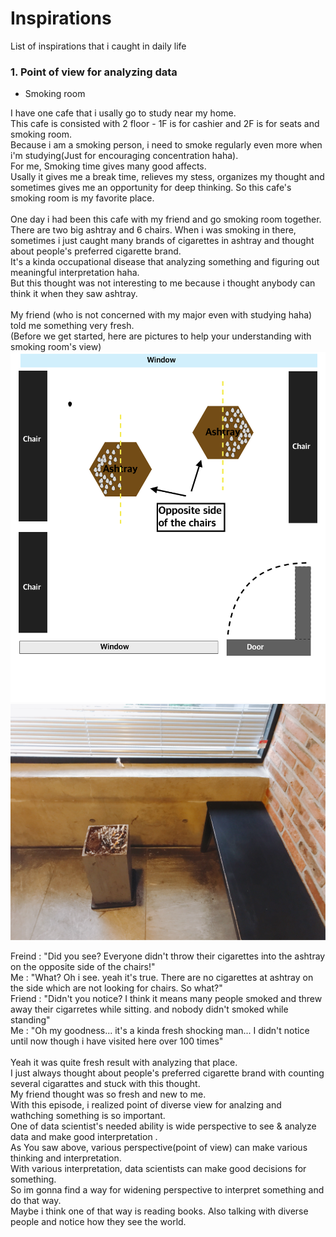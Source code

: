 # Inspirations
List of inspirations that i caught in daily life

### 1. Point of view for analyzing data 

 - Smoking room

I have one cafe that i usally go to study near my home. </br>
This cafe is consisted with 2 floor - 1F is for cashier and 2F is for seats and smoking room. </br>
Because i am a smoking person, i need to smoke regularly even more when i'm studying(Just for encouraging concentration haha). </br>
For me, Smoking time gives many good affects. </br>
Usally it gives me a break time, relieves my stess, organizes my thought and sometimes gives me an opportunity for deep thinking. 
So this cafe's smoking room is my favorite place. </br>
</br>
One day i had been this cafe with my friend and go smoking room together. </br>
There are two big ashtray and 6 chairs. When i was smoking in there, sometimes i just caught many brands of cigarettes in ashtray and thought about people's preferred cigarette brand. </br>
It's a kinda occupational disease that analyzing something and figuring out meaningful interpretation haha. </br>
But this thought was not interesting to me because i thought anybody can think it when they saw ashtray. </br>
</br>
My friend (who is not concerned with my major even with studying haha) told me something very fresh. </br>
(Before we get started, here are pictures to help your understanding with smoking room's view)
![Smoking_room](smoking_room.png)
![Smoking_room2](smoking_room2.jpeg)</br>

Freind : "Did you see? Everyone didn't throw their cigarettes into the ashtray on the opposite side of the chairs!"</br>
Me : "What? Oh i see. yeah it's true. There are no cigarettes at ashtray on the side which are not looking for chairs. So what?"</br>
Friend : "Didn't you notice? I think it means many people smoked and threw away their cigarretes while sitting. and nobody didn't smoked while standing"</br>
Me : "Oh my goodness... it's a kinda fresh shocking man... I didn't notice until now though i have visited here over 100 times"</br>
</br>
Yeah it was quite fresh result with analyzing that place. </br>
I just always thought about people's preferred cigarette brand with counting several cigarattes and stuck with this thought.</br>
My friend thought was so fresh and new to me.</br>
With this episode, i realized point of diverse view for analzing and wathching something is so important. </br>
One of data scientist's needed ability is wide perspective to see & analyze data and make good interpretation . </br>
As You saw above, various perspective(point of view) can make various thinking and interpretation.</br>
With various interpretation, data scientists can make good decisions for something.</br>
So im gonna find a way for widening perspective to interpret something and do that way.</br>
Maybe i think one of that way is reading books. Also talking with diverse people and notice how they see the world.</br>
